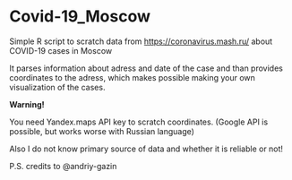# Covid-19_Moscow
Simple R script to scratch data from https://coronavirus.mash.ru/ about COVID-19 cases in Moscow

It parses information about adress and date of the case and than provides coordinates to the adress, which makes possible making your own visualization of the cases.

__Warning!__

You need Yandex.maps API key to scratch coordinates. (Google API is possible, but works worse with Russian language)

Also I do not know primary source of data and whether it is reliable or not!

P.S. credits to @andriy-gazin
